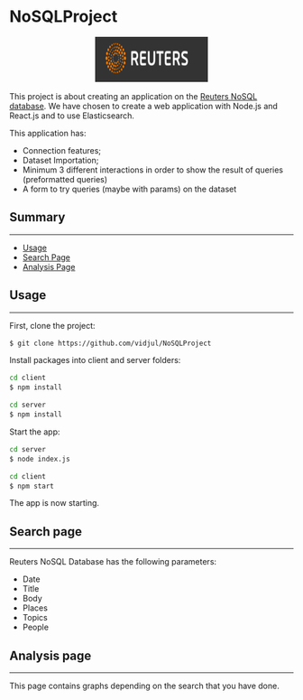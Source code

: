 # NoSQLProject

<p align="center">
    <img width="200" height="80"
     title="Size Limit logo" src="./reuters.png"/>
</p>

This project is about creating an application on the [Reuters NoSQL database](server/reuters_elastic.json). We have chosen to create a web application with Node.js and React.js and to use Elasticsearch. 

This application has:
* Connection features;
* Dataset Importation;
* Minimum 3 different interactions in order to show the result of queries (preformatted queries)
* A form to try queries (maybe with params) on the dataset

## Summary
***

* [Usage](#usage)
* [Search Page](#search-page)
* [Analysis Page](#analysis-page)

## Usage 
***

First, clone the project:
```sh
$ git clone https://github.com/vidjul/NoSQLProject
``` 

Install packages into client and server folders:
```sh
cd client
$ npm install
``` 

```sh
cd server
$ npm install
``` 

Start the app:
```sh
cd server
$ node index.js
``` 

```sh
cd client
$ npm start
``` 

The app is now starting.

## Search page
***

Reuters NoSQL Database has the following parameters:
* Date
* Title 
* Body
* Places 
* Topics
* People

## Analysis page
***

This page contains graphs depending on the search that you have done. 

